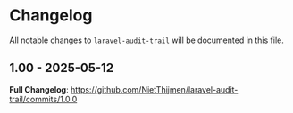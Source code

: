 # Changelog

All notable changes to `laravel-audit-trail` will be documented in this file.

## 1.00 - 2025-05-12

**Full Changelog**: https://github.com/NietThijmen/laravel-audit-trail/commits/1.0.0
